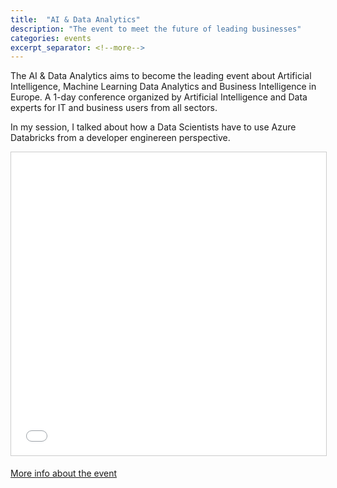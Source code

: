 ```yaml
---
title:  "AI & Data Analytics"
description: "The event to meet the future of leading businesses"
categories: events
excerpt_separator: <!--more-->
---
```


The AI & Data Analytics aims to become the leading event about Artificial Intelligence, Machine Learning Data Analytics and Business Intelligence in Europe. A 1-day conference organized by Artificial Intelligence and Data experts for IT and business users from all sectors. 

In my session, I talked about how a Data Scientists have to use Azure Databricks from a developer enginereen perspective. 

<iframe src="//www.slideshare.net/slideshow/embed_code/key/NGaNakkBR0Jtfn" width="595" height="485" frameborder="0" marginwidth="0" marginheight="0" scrolling="no" style="border:1px solid #CCC; border-width:1px; margin-bottom:5px; max-width: 100%;" allowfullscreen> </iframe>

[More info about the event](http://aidataanalytics.com)